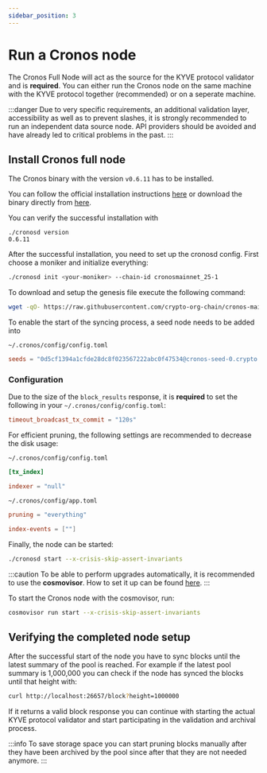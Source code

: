 ```yaml
---
sidebar_position: 3
---
```


# Run a Cronos node

The Cronos Full Node will act as the source for the KYVE protocol validator and is **required**. You can either run the Cronos node on the same machine with the KYVE protocol together (recommended) or on a seperate machine.

:::danger
Due to very specific requirements, an additional validation layer, accessibility as well as to prevent slashes, it is strongly recommended to run an independent data source node. API providers should be avoided and have already led to critical problems in the past.
:::

## Install Cronos full node

The Cronos binary with the version `v0.6.11` has to be installed.

You can follow the official installation instructions [here](https://docs.cronos.org/for-node-hosts/running-nodes/cronos-mainnet) or download the binary directly from [here](https://github.com/crypto-org-chain/cronos/releases/tag/v0.6.11).

You can verify the successful installation with

```
./cronosd version
0.6.11
```

After the successful installation, you need to set up the cronosd config. First choose a moniker and initialize everything:

```bash
./cronosd init <your-moniker> --chain-id cronosmainnet_25-1
```

To download and setup the genesis file execute the following command:

```bash
wget -qO- https://raw.githubusercontent.com/crypto-org-chain/cronos-mainnet/master/cronosmainnet_25-1/genesis.json | zcat > ~/.cronos/config/genesis.json
```

To enable the start of the syncing process, a seed node needs to be added into

`~/.cronos/config/config.toml`

```toml
seeds = "0d5cf1394a1cfde28dc8f023567222abc0f47534@cronos-seed-0.crypto.org:26656,3032073adc06d710dd512240281637c1bd0c8a7b@cronos-seed-1.crypto.org:26656,04f43116b4c6c70054d9c2b7485383df5b1ed1da@cronos-seed-2.crypto.org:26656,337377dcda43d79c537d2c4d93ad3b698ce9452e@bd-cronos-mainnet-seed-node-01.bdnodes.net:26656"
```

### Configuration
Due to the size of the `block_results` response, it is __required__ to set the following in your `~/.cronos/config/config.toml`:

```toml
timeout_broadcast_tx_commit = "120s"
```

For efficient pruning, the following settings are recommended to decrease the disk usage:

`~/.cronos/config/config.toml`

```toml
[tx_index]

indexer = "null"
```

`~/.cronos/config/app.toml`

```toml
pruning = "everything"

index-events = [""]
```

Finally, the node can be started:

```bash
./cronosd start --x-crisis-skip-assert-invariants
```

:::caution
To be able to perform upgrades automatically, it is recommended to use the <strong>cosmovisor</strong>. How to set it up can be found [here](https://docs.cosmos.network/main/build/tooling/cosmovisor).
:::

To start the Cronos node with the cosmovisor, run:

```bash
cosmovisor run start --x-crisis-skip-assert-invariants
```

## Verifying the completed node setup

After the successful start of the node you have to sync blocks until the latest summary of the pool is reached. For example
if the latest pool summary is 1,000,000 you can check if the node has synced the blocks until
that height with:

```bash
curl http://localhost:26657/block?height=1000000
```

If it returns a valid block response you can continue with starting the actual KYVE protocol validator
and start participating in the validation and archival process.

:::info
To save storage space you can start pruning blocks manually after they have been archived
by the pool since after that they are not needed anymore.
:::
